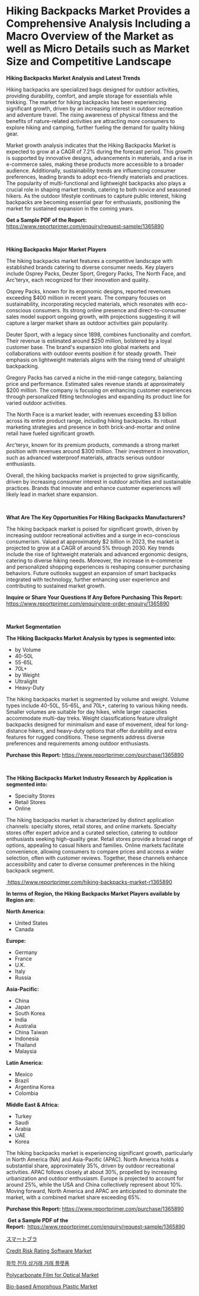 <p><h1>Hiking Backpacks Market Provides a Comprehensive Analysis Including a Macro Overview of the Market as well as Micro Details such as Market Size and Competitive Landscape</h1></p><p><strong>Hiking Backpacks Market Analysis and Latest Trends</strong></p>
<p><p>Hiking backpacks are specialized bags designed for outdoor activities, providing durability, comfort, and ample storage for essentials while trekking. The market for hiking backpacks has been experiencing significant growth, driven by an increasing interest in outdoor recreation and adventure travel. The rising awareness of physical fitness and the benefits of nature-related activities are attracting more consumers to explore hiking and camping, further fueling the demand for quality hiking gear.</p><p>Market growth analysis indicates that the Hiking Backpacks Market is expected to grow at a CAGR of 7.2% during the forecast period. This growth is supported by innovative designs, advancements in materials, and a rise in e-commerce sales, making these products more accessible to a broader audience. Additionally, sustainability trends are influencing consumer preferences, leading brands to adopt eco-friendly materials and practices. The popularity of multi-functional and lightweight backpacks also plays a crucial role in shaping market trends, catering to both novice and seasoned hikers. As the outdoor lifestyle continues to capture public interest, hiking backpacks are becoming essential gear for enthusiasts, positioning the market for sustained expansion in the coming years.</p></p>
<p><strong>Get a Sample PDF of the Report:&nbsp;</strong> <a href="https://www.reportprimer.com/enquiry/request-sample/1365890">https://www.reportprimer.com/enquiry/request-sample/1365890</a></p>
<p>&nbsp;</p>
<p><strong>Hiking Backpacks Major Market Players</strong></p>
<p><p>The hiking backpacks market features a competitive landscape with established brands catering to diverse consumer needs. Key players include Osprey Packs, Deuter Sport, Gregory Packs, The North Face, and Arc'teryx, each recognized for their innovation and quality.</p><p>Osprey Packs, known for its ergonomic designs, reported revenues exceeding $400 million in recent years. The company focuses on sustainability, incorporating recycled materials, which resonates with eco-conscious consumers. Its strong online presence and direct-to-consumer sales model support ongoing growth, with projections suggesting it will capture a larger market share as outdoor activities gain popularity.</p><p>Deuter Sport, with a legacy since 1898, combines functionality and comfort. Their revenue is estimated around $250 million, bolstered by a loyal customer base. The brand's expansion into global markets and collaborations with outdoor events position it for steady growth. Their emphasis on lightweight materials aligns with the rising trend of ultralight backpacking.</p><p>Gregory Packs has carved a niche in the mid-range category, balancing price and performance. Estimated sales revenue stands at approximately $200 million. The company is focusing on enhancing customer experiences through personalized fitting technologies and expanding its product line for varied outdoor activities.</p><p>The North Face is a market leader, with revenues exceeding $3 billion across its entire product range, including hiking backpacks. Its robust marketing strategies and presence in both brick-and-mortar and online retail have fueled significant growth.</p><p>Arc'teryx, known for its premium products, commands a strong market position with revenues around $300 million. Their investment in innovation, such as advanced waterproof materials, attracts serious outdoor enthusiasts.</p><p>Overall, the hiking backpacks market is projected to grow significantly, driven by increasing consumer interest in outdoor activities and sustainable practices. Brands that innovate and enhance customer experiences will likely lead in market share expansion.</p></p>
<p>&nbsp;</p>
<p><strong>What Are The Key Opportunities For Hiking Backpacks Manufacturers?</strong></p>
<p><p>The hiking backpack market is poised for significant growth, driven by increasing outdoor recreational activities and a surge in eco-conscious consumerism. Valued at approximately $2 billion in 2023, the market is projected to grow at a CAGR of around 5% through 2030. Key trends include the rise of lightweight materials and advanced ergonomic designs, catering to diverse hiking needs. Moreover, the increase in e-commerce and personalized shopping experiences is reshaping consumer purchasing behaviors. Future outlooks suggest an expansion of smart backpacks integrated with technology, further enhancing user experience and contributing to sustained market growth.</p></p>
<p><strong>Inquire or Share Your Questions If Any Before Purchasing This Report:</strong> <a href="https://www.reportprimer.com/enquiry/pre-order-enquiry/1365890">https://www.reportprimer.com/enquiry/pre-order-enquiry/1365890</a></p>
<p>&nbsp;</p>
<p><strong>Market Segmentation</strong></p>
<p><strong>The Hiking Backpacks Market Analysis by types is segmented into:</strong></p>
<p><ul><li>by Volume</li><li>40-50L</li><li>55-65L</li><li>70L+</li><li>by Weight</li><li>Ultralight</li><li>Heavy-Duty</li></ul></p>
<p><p>The hiking backpacks market is segmented by volume and weight. Volume types include 40-50L, 55-65L, and 70L+, catering to various hiking needs. Smaller volumes are suitable for day hikes, while larger capacities accommodate multi-day treks. Weight classifications feature ultralight backpacks designed for minimalism and ease of movement, ideal for long-distance hikers, and heavy-duty options that offer durability and extra features for rugged conditions. These segments address diverse preferences and requirements among outdoor enthusiasts.</p></p>
<p><strong>Purchase this Report:&nbsp;</strong><a href="https://www.reportprimer.com/purchase/1365890">https://www.reportprimer.com/purchase/1365890</a></p>
<p>&nbsp;</p>
<p><strong>The Hiking Backpacks Market Industry Research by Application is segmented into:</strong></p>
<p><ul><li>Specialty Stores</li><li>Retail Stores</li><li>Online</li></ul></p>
<p><p>The hiking backpacks market is characterized by distinct application channels: specialty stores, retail stores, and online markets. Specialty stores offer expert advice and a curated selection, catering to outdoor enthusiasts seeking high-quality gear. Retail stores provide a broad range of options, appealing to casual hikers and families. Online markets facilitate convenience, allowing consumers to compare prices and access a wider selection, often with customer reviews. Together, these channels enhance accessibility and cater to diverse consumer preferences in the hiking backpack segment.</p></p>
<p><a href="https://www.reportprimer.com/hiking-backpacks-market-r1365890">&nbsp;https://www.reportprimer.com/hiking-backpacks-market-r1365890</a></p>
<p><strong>In terms of Region, the Hiking Backpacks Market Players available by Region are:</strong></p>
<p>
    <p> <strong> North America: </strong>
        <ul>
            <li>United States</li>
            <li>Canada</li>
        </ul>
        </p> 
    <p> <strong> Europe: </strong>
        <ul>
            <li>Germany</li>
            <li>France</li>
            <li>U.K.</li>
            <li>Italy</li>
            <li>Russia</li>
        </ul>
        </p> 
    <p> <strong> Asia-Pacific: </strong>
        <ul>
            <li>China</li>
            <li>Japan</li>
            <li>South Korea</li>
            <li>India</li>
            <li>Australia</li>
            <li>China Taiwan</li>
            <li>Indonesia</li>
            <li>Thailand</li>
            <li>Malaysia</li>
        </ul>
        </p> 
    <p> <strong> Latin America: </strong>
        <ul>
            <li>Mexico</li>
            <li>Brazil</li>
            <li>Argentina Korea</li>
            <li>Colombia</li>
        </ul>
        </p> 
    <p> <strong> Middle East & Africa: </strong>
        <ul>
            <li>Turkey</li>
            <li>Saudi</li>
            <li>Arabia</li>
            <li>UAE</li>
            <li>Korea</li>
        </ul>
    </p>
    </p>
<p><p>The hiking backpacks market is experiencing significant growth, particularly in North America (NA) and Asia-Pacific (APAC). North America holds a substantial share, approximately 35%, driven by outdoor recreational activities. APAC follows closely at about 30%, propelled by increasing urbanization and outdoor enthusiasm. Europe is projected to account for around 25%, while the USA and China collectively represent about 10%. Moving forward, North America and APAC are anticipated to dominate the market, with a combined market share exceeding 65%.</p></p>
<p><strong>Purchase this Report: </strong><a href="https://www.reportprimer.com/purchase/1365890">https://www.reportprimer.com/purchase/1365890</a></p>
<p>&nbsp;<strong>Get a Sample PDF of the Report:&nbsp;&nbsp;</strong><a href="https://www.reportprimer.com/enquiry/request-sample/1365890">https://www.reportprimer.com/enquiry/request-sample/1365890</a></p>
<p><strong></strong></p>
<p><p><a href="https://lerafesills.medium.com/%E5%B8%82%E5%A0%B4%E4%BA%88%E6%B8%AC%E3%81%AE%E5%A4%89%E5%8C%96-%E3%82%B0%E3%83%AD%E3%83%BC%E3%83%90%E3%83%AB%E3%82%B9%E3%83%9E%E3%83%BC%E3%83%88%E3%83%96%E3%83%A9%E5%B8%82%E5%A0%B4%E3%81%AE%E3%83%80%E3%82%A4%E3%83%8A%E3%83%9F%E3%82%AF%E3%82%B9%E3%81%A8%E4%BB%8A%E5%BE%8C%E3%81%AE%E3%83%88%E3%83%AC%E3%83%B3%E3%83%89-2024%E5%B9%B4-2031%E5%B9%B4-f351cbebda04?postPublishedType=repub">スマートブラ</a></p><p><a href="https://www.linkedin.com/pulse/credit-risk-rating-software-industry-forecast-market-shifts-k2ofc">Credit Risk Rating Software Market</a></p><p><a href="https://medium.com/@duncanbolton68/%EC%A0%84%EB%9E%B5%EC%A0%81-%EC%8B%9C%EC%9E%A5-%ED%86%B5%EC%B0%B0%EB%A0%A5-%EA%B8%80%EB%A1%9C%EB%B2%8C-%ED%99%94%ED%95%99-%EC%A0%84%EC%9E%90%EC%83%81%EA%B1%B0%EB%9E%98-%EA%B1%B0%EB%9E%98-%ED%94%8C%EB%9E%AB%ED%8F%BC-%EC%8B%9C%EC%9E%A5-2024-2031-794ba182236d">화학 전자 상거래 거래 플랫폼</a></p><p><a href="https://issuu.com/reportprime-2/docs/polycarbonate-film-for-optical-mark_71e233eab6ded4">Polycarbonate Film for Optical Market</a></p><p><a href="https://issuu.com/reportprime-2/docs/bio-based-amorphous-plastic-market-_d46f32697e8b6d">Bio-based Amorphous Plastic Market</a></p></p>